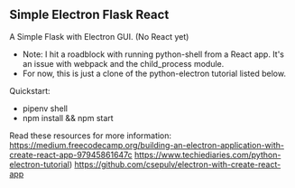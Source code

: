 ## Simple Electron Flask React

A Simple Flask with Electron GUI. (No React yet)

* Note: I hit a roadblock with running python-shell from a React app. It's an issue with webpack and the child_process module.
* For now, this is just a clone of the python-electron tutorial listed below.

Quickstart:
* pipenv shell
* npm install && npm start

Read these resources for more information:
https://medium.freecodecamp.org/building-an-electron-application-with-create-react-app-97945861647c
https://www.techiediaries.com/python-electron-tutorial)
https://github.com/csepulv/electron-with-create-react-app


 
